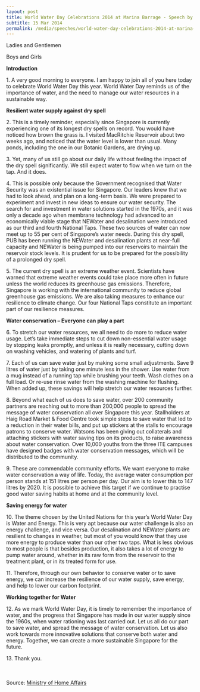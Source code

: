 ```yaml
---
layout: post
title: World Water Day Celebrations 2014 at Marina Barrage - Speech by Deputy Prime Minister, Coordinating Minister for National Security and Minister for Home Affairs Teo Chee Hean
subtitle: 15 Mar 2014
permalink: /media/speeches/world-water-day-celebrations-2014-at-marina-barrage---speech-by-deputy-prime-minister-coordinating-minister-for-national-security-and-minister-for-home-affairs-mr-teo-chee-hean
---
```


Ladies and Gentlemen

Boys and Girls

**Introduction**

1\. A very good morning to everyone. I am happy to join all of you here today to celebrate World Water Day this year. World Water Day reminds us of the importance of water, and the need to manage our water resources in a sustainable way.

**Resilient water supply against dry spell**

2\. This is a timely reminder, especially since Singapore is currently experiencing one of its longest dry spells on record. You would have noticed how brown the grass is. I visited MacRitchie Reservoir about two weeks ago, and noticed that the water level is lower than usual. Many ponds, including the one in our Botanic Gardens, are drying up.

3\. Yet, many of us still go about our daily life without feeling the impact of the dry spell significantly. We still expect water to flow when we turn on the tap. And it does.

4\. This is possible only because the Government recognised that Water Security was an existential issue for Singapore. Our leaders knew that we had to look ahead, and plan on a long-term basis. We were prepared to experiment and invest in new ideas to ensure our water security. The search for and investment in water solutions started in the 1970s, and it was only a decade ago when membrane technology had advanced to an economically viable stage that NEWater and desalination were introduced as our third and fourth National Taps. These two sources of water can now meet up to 55 per cent of Singapore’s water needs. During this dry spell, PUB has been running the NEWater and desalination plants at near-full capacity and NEWater is being pumped into our reservoirs to maintain the reservoir stock levels. It is prudent for us to be prepared for the possibility of a prolonged dry spell.

5\. The current dry spell is an extreme weather event. Scientists have warned that extreme weather events could take place more often in future unless the world reduces its greenhouse gas emissions. Therefore, Singapore is working with the international community to reduce global greenhouse gas emissions. We are also taking measures to enhance our resilience to climate change. Our four National Taps constitute an important part of our resilience measures.

**Water conservation – Everyone can play a part**

6\. To stretch our water resources, we all need to do more to reduce water usage. Let’s take immediate steps to cut down non-essential water usage by stopping leaks promptly, and unless it is really necessary, cutting down on washing vehicles, and watering of plants and turf.

7\. Each of us can save water just by making some small adjustments. Save 9 litres of water just by taking one minute less in the shower. Use water from a mug instead of a running tap while brushing your teeth. Wash clothes on a full load. Or re-use rinse water from the washing machine for flushing. When added up, these savings will help stretch our water resources further.

8\. Beyond what each of us does to save water, over 200 community partners are reaching out to more than 200,000 people to spread the message of water conservation all over Singapore this year. Stallholders at Haig Road Market & Food Centre took simple steps to save water that led to a reduction in their water bills, and put up stickers at the stalls to encourage patrons to conserve water. Watsons has been giving out collaterals and attaching stickers with water saving tips on its products, to raise awareness about water conservation. Over 10,000 youths from the three ITE campuses have designed badges with water conservation messages, which will be distributed to the community.

9\. These are commendable community efforts. We want everyone to make water conservation a way of life. Today, the average water consumption per person stands at 151 litres per person per day. Our aim is to lower this to 147 litres by 2020. It is possible to achieve this target if we continue to practise good water saving habits at home and at the community level.

**Saving energy for water**

10\. The theme chosen by the United Nations for this year’s World Water Day is Water and Energy. This is very apt because our water challenge is also an energy challenge, and vice versa. Our desalination and NEWater plants are resilient to changes in weather, but most of you would know that they use more energy to produce water than our other two taps. What is less obvious to most people is that besides production, it also takes a lot of energy to pump water around, whether in its raw form from the reservoir to the treatment plant, or in its treated form for use.

11\. Therefore, through our own behavior to conserve water or to save energy, we can increase the resilience of our water supply, save energy, and help to lower our carbon footprint.

**Working together for Water**

12\. As we mark World Water Day, it is timely to remember the importance of water, and the progress that Singapore has made in our water supply since the 1960s, when water rationing was last carried out. Let us all do our part to save water, and spread the message of water conservation. Let us also work towards more innovative solutions that conserve both water and energy. Together, we can create a more sustainable Singapore for the future.

13\. Thank you.
<br><br><br> 


Source: [<a href="https://www.mha.gov.sg/" target="_blank">Ministry of Home Affairs</a>](https://www.mha.gov.sg/)
